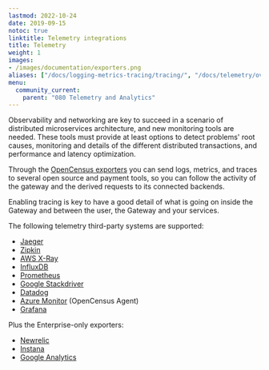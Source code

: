 ```yaml
---
lastmod: 2022-10-24
date: 2019-09-15
notoc: true
linktitle: Telemetry integrations
title: Telemetry
weight: 1
images:
- /images/documentation/exporters.png
aliases: ["/docs/logging-metrics-tracing/tracing/", "/docs/telemetry/overview/"]
menu:
  community_current:
    parent: "080 Telemetry and Analytics"
---
```

Observability and networking are key to succeed in a scenario of distributed microservices architecture, and new monitoring tools are needed. These tools must provide at least options to detect problems' root causes, monitoring and details of the different distributed transactions, and performance and latency optimization.

Through the [OpenCensus exporters](/docs/telemetry/opencensus/) you can send logs, metrics, and traces to several open source and payment tools, so you can follow the activity of the gateway and the derived requests to its connected backends.

Enabling tracing is key to have a good detail of what is going on inside the Gateway and between the user, the Gateway and your services.

The following telemetry third-party systems are supported:

- [Jaeger](/docs/telemetry/jaeger/)
- [Zipkin](/docs/telemetry/zipkin/)
- [AWS X-Ray](/docs/telemetry/xray/)
- [InfluxDB](/docs/telemetry/influxdb/)
- [Prometheus](/docs/telemetry/prometheus/)
- [Google Stackdriver](/docs/telemetry/stackdriver/)
- [Datadog](/docs/telemetry/datadog/)
- [Azure Monitor](/docs/telemetry/opencensus/) (OpenCensus Agent)
- [Grafana](/docs/telemetry/grafana/)

Plus the Enterprise-only exporters:

- [Newrelic](/docs/enterprise/telemetry/newrelic/)
- [Instana](/docs/enterprise/telemetry/instana/)
- [Google Analytics](/docs/enterprise/telemetry/google-analytics/)